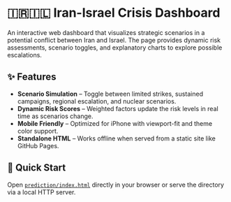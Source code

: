 # 🇮🇷🇮🇱 Iran-Israel Crisis Dashboard

An interactive web dashboard that visualizes strategic scenarios in a potential conflict between Iran and Israel. The page provides dynamic risk assessments, scenario toggles, and explanatory charts to explore possible escalations.

## ✨ Features

- **Scenario Simulation** – Toggle between limited strikes, sustained campaigns, regional escalation, and nuclear scenarios.
- **Dynamic Risk Scores** – Weighted factors update the risk levels in real time as scenarios change.
- **Mobile Friendly** – Optimized for iPhone with viewport-fit and theme color support.
- **Standalone HTML** – Works offline when served from a static site like GitHub Pages.

## 🚀 Quick Start

Open [`prediction/index.html`](./prediction/index.html) directly in your browser or serve the directory via a local HTTP server.

